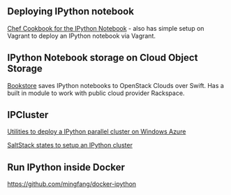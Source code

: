 ## Deploying IPython notebook

[Chef Cookbook for the IPython Notebook](https://github.com/rgbkrk/ipynb-cookbook) - also has simple setup on Vagrant to deploy an IPython notebook via Vagrant.

## IPython Notebook storage on Cloud Object Storage

[Bookstore](https://github.com/rgbkrk/bookstore) saves IPython notebooks to OpenStack Clouds over Swift. Has a built in module to work with public cloud provider Rackspace.

## IPCluster

[Utilities to deploy a IPython parallel cluster on Windows Azure](https://github.com/ogrisel/ipython-azure)

[SaltStack states to setup an IPython cluster](https://github.com/ogrisel/salt-ipcluster)

## Run IPython inside Docker
https://github.com/mingfang/docker-ipython